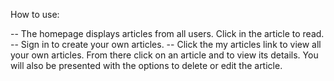 How to use:

-- The homepage displays articles from all users. Click in the article to read.
-- Sign in to create your own articles.
-- Click the my articles link to view all your own articles. From there click on an article and to view its details. You will also be presented with the options to delete or edit the article.
